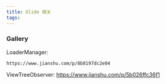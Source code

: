 ```yaml
---
title: Glide 相关
tags:
---
```




### Gallery

LoaderManager:

    https://www.jianshu.com/p/8b8197dc2e04

ViewTreeObserver:
    https://www.jianshu.com/p/5b026ffc36f1